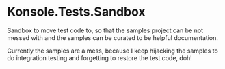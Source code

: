 ﻿# Konsole.Tests.Sandbox

Sandbox to move test code to, so that the samples project can be not messed with and the samples can be curated to be helpful documentation.

Currently the samples are a mess, because I keep hijacking the samples to do integration testing and forgetting to restore the test code, doh!
